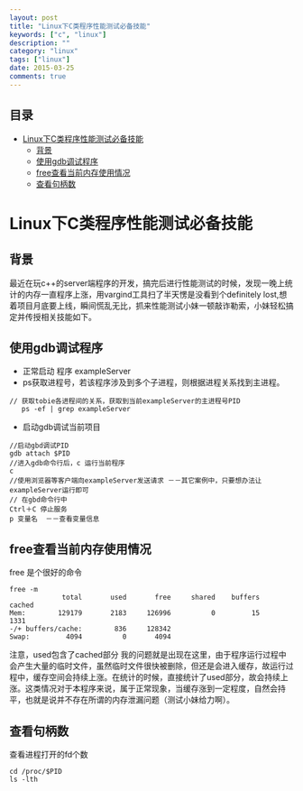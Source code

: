```yaml
---
layout: post
title: "Linux下C类程序性能测试必备技能"
keywords: ["c", "linux"]
description: ""
category: "linux"
tags: ["linux"]
date: 2015-03-25
comments: true
---
```


## 目录
 
 <div id="wmd-preview-section-24" class="wmd-preview-section preview-content">

</div><div id="wmd-preview-section-11400" class="wmd-preview-section preview-content">

<div><div class="toc"><div class="toc">
<ul>
<li><a href="#linux下c类程序性能测试必备技能">Linux下C类程序性能测试必备技能</a><ul>
<li><a href="#背景">背景</a></li>
<li><a href="#使用gdb调试程序">使用gdb调试程序</a></li>
<li><a href="#free查看当前内存使用情况">free查看当前内存使用情况</a></li>
<li><a href="#查看句柄数">查看句柄数</a></li>
</ul>
</li>
</ul>
</li>
</ul>
</div>
</div>
</div></div>


# Linux下C类程序性能测试必备技能

## 背景

最近在玩c++的server端程序的开发，搞完后进行性能测试的时候，发现一晚上统计的内存一直程序上涨，用vargind工具扫了半天愣是没看到个definitely lost,想着项目月底要上线，瞬间慌乱无比，抓来性能测试小妹一顿敲诈勒索，小妹轻松搞定并传授相关技能如下。

## 使用gdb调试程序

* 正常启动 程序 exampleServer
*  ps获取进程号，若该程序涉及到多个子进程，则根据进程关系找到主进程。

```
// 获取tobie各进程间的关系，获取到当前exampleServer的主进程号PID
   ps -ef | grep exampleServer 
```

* 启动gdb调试当前项目 


```
//启动gbd调试PID
gdb attach $PID   
//进入gdb命令行后，c 运行当前程序
c       
//使用浏览器等客户端向exampleServer发送请求 －－其它案例中，只要想办法让exampleServer运行即可
// 在gbd命令行中
Ctrl＋C 停止服务
p 变量名  －－查看变量信息
```

## free查看当前内存使用情况
free 是个很好的命令

```
free -m
             total       used       free     shared    buffers   cached
Mem:        129179       2183     126996          0         15       1331
-/+ buffers/cache:        836     128342
Swap:         4094          0       4094
```

注意，used包含了cached部分
 我的问题就是出现在这里，由于程序运行过程中会产生大量的临时文件，虽然临时文件很快被删除，但还是会进入缓存，故运行过程中，缓存空间会持续上涨。在统计的时候，直接统计了used部分，故会持续上涨。这类情况对于本程序来说，属于正常现象，当缓存涨到一定程度，自然会持平，也就是说并不存在所谓的内存泄漏问题（测试小妹给力啊）。

## 查看句柄数

查看进程打开的fd个数

```
cd /proc/$PID
ls -lth
```

